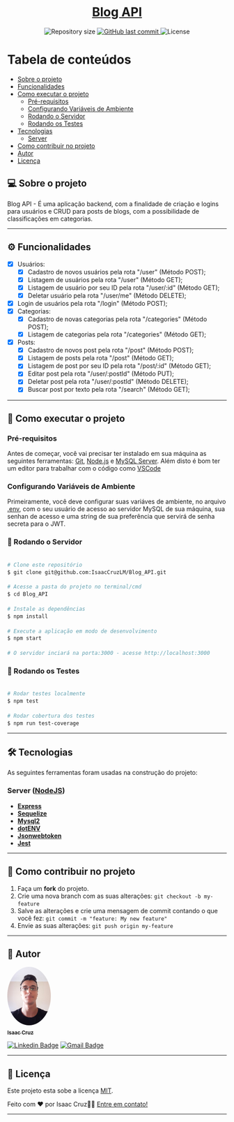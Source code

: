 
<h1 align="center">
     <a href="#" alt="site do ecoleta"> Blog API </a>
</h1>

<p align="center">
  <img alt="Repository size" src="https://img.shields.io/github/repo-size/tgmarinho/README-ecoleta">
  
  <a href="https://github.com/tgmarinho/README-ecoleta/commits/master">
    <img alt="GitHub last commit" src="https://img.shields.io/github/last-commit/tgmarinho/README-ecoleta">
  </a>
    
  <img alt="License" src="https://img.shields.io/badge/license-MIT-brightgreen">
</p>

Tabela de conteúdos
=================
<!--ts-->
   * [Sobre o projeto](#-sobre-o-projeto)
   * [Funcionalidades](#-funcionalidades)
   * [Como executar o projeto](#-como-executar-o-projeto)
     * [Pré-requisitos](#pré-requisitos)
     * [Configurando Variáveis de Ambiente](#configurando-variáveis-de-ambiente)
     * [Rodando o Servidor](#-rodando-o-servidor)
     * [Rodando os Testes](#-rodando-os-testes)
   * [Tecnologias](#-tecnologias)
     * [Server](#server)
   * [Como contribuir no projeto](#-como-contribuir-no-projeto)
   * [Autor](#-autor)
   * [Licença](#-licença)
<!--te-->

## 💻 Sobre o projeto

Blog API - É uma aplicação backend, com a finalidade de criação e logins para usuários e CRUD para posts de blogs, com a possibilidade de classificações em categorias.

---

## ⚙️ Funcionalidades

- [x] Usuários:
  - [x] Cadastro de novos usuários pela rota "/user" (Método POST);
  - [x] Listagem de usuários pela rota "/user" (Método GET);
  - [x] Listagem de usuário por seu ID pela rota "/user/:id" (Método GET);
  - [x] Deletar usuário pela rota "/user/me" (Método DELETE);
- [x] Login de usuários pela rota "/login" (Método POST);
- [x] Categorias:
  - [x] Cadastro de novas categorias pela rota "/categories" (Método POST);
  - [x] Listagem de categorias pela rota "/categories" (Método GET);
- [x] Posts:
  - [x] Cadastro de novos post pela rota "/post" (Método POST);
  - [x] Listagem de posts pela rota "/post" (Método GET);
  - [x] Listagem de post por seu ID pela rota "/post/:id" (Método GET);
  - [x] Editar post pela rota "/user/:postId" (Método PUT);
  - [x] Deletar post pela rota "/user/:postId" (Método DELETE);
  - [x] Buscar post por texto pela rota "/search" (Método GET);

---

## 🚀 Como executar o projeto

### Pré-requisitos

Antes de começar, você vai precisar ter instalado em sua máquina as seguintes ferramentas:
[Git](https://git-scm.com), [Node.js](https://nodejs.org/en/) e [MySQL Server](https://dev.mysql.com/downloads/mysql/). 
Além disto é bom ter um editor para trabalhar com o código como [VSCode](https://code.visualstudio.com/)

### Configurando Variáveis de Ambiente

Primeiramente, você deve configurar suas variáves de ambiente, no arquivo [.env](https://github.com//IsaacCruzLM/Blog_API/edit/main/.env), com o seu usuário de acesso ao servidor MySQL de sua máquina, sua senhan de acesso e uma string de sua preferência que servirá de senha secreta para o JWT.

### 🎲 Rodando o Servidor

```bash

# Clone este repositório
$ git clone git@github.com:IsaacCruzLM/Blog_API.git

# Acesse a pasta do projeto no terminal/cmd
$ cd Blog_API

# Instale as dependências
$ npm install

# Execute a aplicação em modo de desenvolvimento
$ npm start

# O servidor inciará na porta:3000 - acesse http://localhost:3000

```

### 🎲 Rodando os Testes

```bash

# Rodar testes localmente
$ npm test

# Rodar cobertura dos testes
$ npm run test-coverage

```

---

## 🛠 Tecnologias

As seguintes ferramentas foram usadas na construção do projeto:

### [](https://github.com/IsaacCruzLM/Blog_API/blob/main/README.md#server)**Server**  ([NodeJS](https://nodejs.org/en/))

-   **[Express](https://expressjs.com/)**
-   **[Sequelize](https://sequelize.org/v3/)**
-   **[Mysql2](https://www.npmjs.com/package/mysql2)**
-   **[dotENV](https://github.com/motdotla/dotenv)**
-   **[Jsonwebtoken](https://jwt.io/)**
-   **[Jest](https://jestjs.io/)**

---

## 💪 Como contribuir no projeto

1. Faça um **fork** do projeto.
2. Crie uma nova branch com as suas alterações: `git checkout -b my-feature`
3. Salve as alterações e crie uma mensagem de commit contando o que você fez: `git commit -m "feature: My new feature"`
4. Envie as suas alterações: `git push origin my-feature`

---

## 🦸 Autor

<a href="https://www.linkedin.com/in/isaaccruzz/">
 <img style="border-radius: 50%;" src="./public/profile.jpeg" width="100px;" alt=""/>
 <br />
 <sub><b>Isaac Cruz</b></sub></a>
 <br />

[![Linkedin Badge](https://img.shields.io/badge/-Isaac-blue?style=flat-square&logo=Linkedin&logoColor=white&link=https://www.linkedin.com/in/isaaccruzz/)](https://www.linkedin.com/in/isaaccruzz/) 
[![Gmail Badge](https://img.shields.io/badge/-isaac.clm1@gmail.com-c14438?style=flat-square&logo=Gmail&logoColor=white&link=mailto:isaac.clm1@gmail.com)](mailto:isaac.clm1@gmail.com)

---

## 📝 Licença

Este projeto esta sobe a licença [MIT](./LICENSE).

Feito com ❤️ por Isaac Cruz👋🏽 [Entre em contato!](https://www.linkedin.com/in/isaaccruzz/)

---
